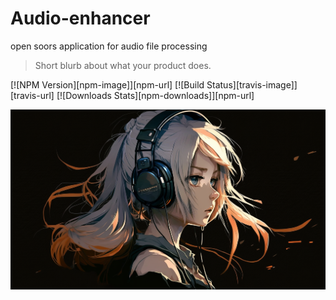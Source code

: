 # Audio-enhancer
open soors application for audio file processing  

> Short blurb about what your product does.

[![NPM Version][npm-image]][npm-url]
[![Build Status][travis-image]][travis-url]
[![Downloads Stats][npm-downloads]][npm-url]  

![](appheader.png)
